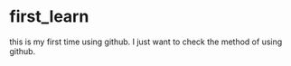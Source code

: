 # first_learn
this is my first time using github. 
I just want to check the method of using github.

